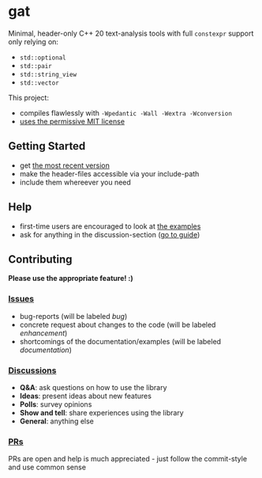 # gat

Minimal, header-only C++ 20 text-analysis tools with full `constexpr` support only relying on:
- `std::optional`
- `std::pair`
- `std::string_view`
- `std::vector`

This project:
- compiles flawlessly with `-Wpedantic -Wall -Wextra -Wconversion`
- [uses the permissive MIT license](https://github.com/GereonV/gat/blob/master/LICENSE)

## Getting Started

- get [the most recent version](https://github.com/GereonV/gat/releases/latest)
- make the header-files accessible via your include-path
- include them whereever you need

## Help

- first-time users are encouraged to look at [the examples](https://github.com/GereonV/gat/tree/master/src)
- ask for anything in the discussion-section ([go to guide](#discussions))

## Contributing

**Please use the appropriate feature! :)**

### [Issues](https://github.com/GereonV/gat/issues)
- bug-reports (will be labeled *bug*)
- concrete request about changes to the code (will be labeled *enhancement*)
- shortcomings of the documentation/examples (will be labeled *documentation*)

### [Discussions](https://github.com/GereonV/gat/discussions)

- **Q&A**: ask questions on how to use the library
- **Ideas**: present ideas about new features
- **Polls**: survey opinions
- **Show and tell**: share experiences using the library
- **General**: anything else

### [PRs](https://github.com/GereonV/gat/pulls)

PRs are open and help is much appreciated - just follow the commit-style and use common sense
